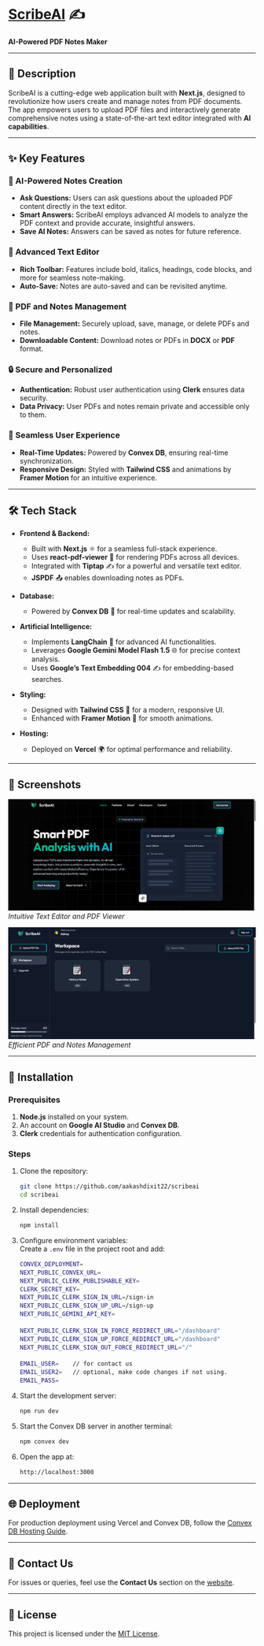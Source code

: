 # [ScribeAI](https://scribeai-lake.vercel.app/) ✍️  
**AI-Powered PDF Notes Maker**  

---

## 📖 Description  
ScribeAI is a cutting-edge web application built with **Next.js**, designed to revolutionize how users create and manage notes from PDF documents. The app empowers users to upload PDF files and interactively generate comprehensive notes using a state-of-the-art text editor integrated with **AI capabilities**.  

---

## ✨ Key Features  

### 🤖 AI-Powered Notes Creation  
- **Ask Questions:** Users can ask questions about the uploaded PDF content directly in the text editor.  
- **Smart Answers:** ScribeAI employs advanced AI models to analyze the PDF context and provide accurate, insightful answers.  
- **Save AI Notes:** Answers can be saved as notes for future reference.  

### 📝 Advanced Text Editor  
- **Rich Toolbar:** Features include bold, italics, headings, code blocks, and more for seamless note-making.  
- **Auto-Save:** Notes are auto-saved and can be revisited anytime.  

### 📂 PDF and Notes Management  
- **File Management:** Securely upload, save, manage, or delete PDFs and notes.  
- **Downloadable Content:** Download notes or PDFs in **DOCX** or **PDF** format.  

### 🔒 Secure and Personalized  
- **Authentication:** Robust user authentication using **Clerk** ensures data security.  
- **Data Privacy:** User PDFs and notes remain private and accessible only to them.  

### 🚀 Seamless User Experience  
- **Real-Time Updates:** Powered by **Convex DB**, ensuring real-time synchronization.  
- **Responsive Design:** Styled with **Tailwind CSS** and animations by **Framer Motion** for an intuitive experience.  

---

## 🛠️ Tech Stack  

- **Frontend & Backend:**  
  - Built with **Next.js** ⚛️ for a seamless full-stack experience.  
  - Uses **react-pdf-viewer** 📄 for rendering PDFs across all devices.  
  - Integrated with **Tiptap** ✍️ for a powerful and versatile text editor.  
  - **JSPDF** 📤 enables downloading notes as PDFs.  

- **Database:**  
  - Powered by **Convex DB** 🔗 for real-time updates and scalability.  

- **Artificial Intelligence:**  
  - Implements **LangChain** 🧠 for advanced AI functionalities.  
  - Leverages **Google Gemini Model Flash 1.5** 🌐 for precise context analysis.  
  - Uses **Google’s Text Embedding 004** ✍️ for embedding-based searches.  

- **Styling:**  
  - Designed with **Tailwind CSS** 🎨 for a modern, responsive UI.  
  - Enhanced with **Framer Motion** 🎥 for smooth animations.  

- **Hosting:**  
  - Deployed on **Vercel** 🌍 for optimal performance and reliability.  

---

## 📸 Screenshots  

![Screenshot 1](https://github.com/aakashdixit22/scribeai/blob/main/public/md_demo/md_demo1.png?raw=true)  
*Intuitive Text Editor and PDF Viewer*  

![Screenshot 2](https://github.com/aakashdixit22/scribeai/blob/main/public/md_demo/md_demo2.png?raw=true)  
*Efficient PDF and Notes Management*  

---

## 🚀 Installation  

### Prerequisites  
1. **Node.js** installed on your system.  
2. An account on **Google AI Studio** and **Convex DB**.  
3. **Clerk** credentials for authentication configuration.  

### Steps  
1. Clone the repository:  
   ```bash  
   git clone https://github.com/aakashdixit22/scribeai  
   cd scribeai  
   ```  
2. Install dependencies:  
   ```bash  
   npm install  
   ```  
3. Configure environment variables:  
   Create a `.env` file in the project root and add:  
   ```bash  
   CONVEX_DEPLOYMENT=  
   NEXT_PUBLIC_CONVEX_URL=  
   NEXT_PUBLIC_CLERK_PUBLISHABLE_KEY=  
   CLERK_SECRET_KEY=  
   NEXT_PUBLIC_CLERK_SIGN_IN_URL=/sign-in  
   NEXT_PUBLIC_CLERK_SIGN_UP_URL=/sign-up  
   NEXT_PUBLIC_GEMINI_API_KEY=  

   NEXT_PUBLIC_CLERK_SIGN_IN_FORCE_REDIRECT_URL="/dashboard"  
   NEXT_PUBLIC_CLERK_SIGN_UP_FORCE_REDIRECT_URL="/dashboard"  
   NEXT_PUBLIC_CLERK_SIGN_OUT_FORCE_REDIRECT_URL="/"  

   EMAIL_USER=    // for contact us  
   EMAIL_USER2=   // optional, make code changes if not using.  
   EMAIL_PASS=  
   ```  
4. Start the development server:  
   ```bash  
   npm run dev  
   ```  
5. Start the Convex DB server in another terminal:  
   ```bash  
   npm convex dev  
   ```  
6. Open the app at:  
   ```bash  
   http://localhost:3000  
   ```  

---

## 🌐 Deployment  
For production deployment using Vercel and Convex DB, follow the [Convex DB Hosting Guide](https://docs.convex.dev/production/hosting/vercel).  

---

## 📩 Contact Us  
For issues or queries, feel use the **Contact Us** section on the [website](https://scribeai-lake.vercel.app).  

---

## 📜 License  
This project is licensed under the [MIT License](https://github.com/aakashdixit22/scribeai/blob/main/LICENSE).  

